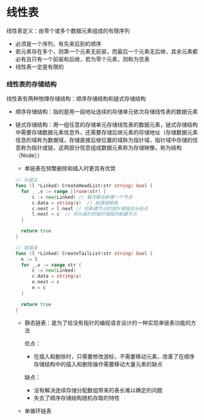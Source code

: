 # 线性表

线性表定义：由零个或多个数据元素组成的有限序列

- 必须是一个序列，有先来后到的顺序
- 若元素存在多个，则第一个元素无前驱，而最后一个元素无后继，其余元素都必有且只有一个前驱和后继，若为零个元素，则称为空表
- 线性表一定是有限的

### 线性表的存储结构

线性表有两种物理存储结构：顺序存储结构和链式存储结构

- 顺序存储结构：指的是用一段地址连续的存储单元依次存储线性表的数据元素

- 链式存储结构：用一组任意的存储单元存储线性表的数据元素，链式存储结构中需要存储数据元素信息外，还需要存储后继元素的存储地址（存储数据元素信息的域称为数据域，存储直接后继位置的域称为指针域，指针域中存储的信息称为指针或链，这两部分信息组成数据元素称为存储映像，称为结构（Node））

  - 单链表在频繁删除和插入时更具有优势

  ```go
  // 头插法
  func (l *Linked) CreateHeadList(str string) bool {
  	for _ ,v := range []rune(str) {
  		c := new(Linked) // 每次都会新建一个节点
  		c.data = string(v)	// 给值域赋值
  		c.next = l.next // 将新建节点的指针域指向头结点
  		l.next = c	// 将头指针的指针域指向新建节点
  	}
  
  	return true
  }
  
  // 尾插法
  func (l *Linked) CreateTailList(str string) bool {
  	n := l
  	for _,v := range str {
  		c := new(Linked)
  		c.data = string(v)
  		n.next = c
  		n = c
  	}
  
  	return true
  }
  ```

  

  - 静态链表：是为了给没有指针的编程语言设计的一种实现单链表功能的方法

    优点：

    - 在插入和删除时，只需要修改游标，不需要移动元素，改善了在顺序存储结构中的插入和删除操作需要移动大量元素的缺点

    缺点：

    - 没有解决连续存储分配数组带来的表长难以确定的问题
    - 失去了顺序存储结构随机存取的特性
    
  - 单循环链表

    

